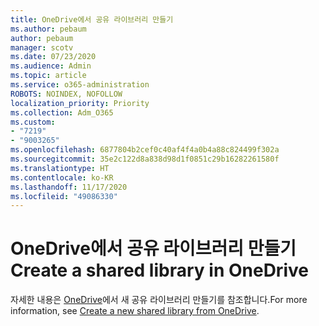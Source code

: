 ```yaml
---
title: OneDrive에서 공유 라이브러리 만들기
ms.author: pebaum
author: pebaum
manager: scotv
ms.date: 07/23/2020
ms.audience: Admin
ms.topic: article
ms.service: o365-administration
ROBOTS: NOINDEX, NOFOLLOW
localization_priority: Priority
ms.collection: Adm_O365
ms.custom:
- "7219"
- "9003265"
ms.openlocfilehash: 6877804b2cef0c40af4f4a0b4a88c824499f302a
ms.sourcegitcommit: 35e2c122d8a838d98d1f0851c29b16282261580f
ms.translationtype: HT
ms.contentlocale: ko-KR
ms.lasthandoff: 11/17/2020
ms.locfileid: "49086330"
---
```

# <a name="create-a-shared-library-in-onedrive"></a><span data-ttu-id="5e87d-102">OneDrive에서 공유 라이브러리 만들기</span><span class="sxs-lookup"><span data-stu-id="5e87d-102">Create a shared library in OneDrive</span></span>

<span data-ttu-id="5e87d-103">자세한 내용은 [OneDrive](https://support.microsoft.com/office/create-a-new-shared-library-from-onedrive-for-work-or-school-345c8599-05d8-4bf8-9355-2b5cfabe04d0?ui=en-US&rs=en-US&ad=US)에서 새 공유 라이브러리 만들기를 참조합니다.</span><span class="sxs-lookup"><span data-stu-id="5e87d-103">For more information, see [Create a new shared library from OneDrive](https://support.microsoft.com/office/create-a-new-shared-library-from-onedrive-for-work-or-school-345c8599-05d8-4bf8-9355-2b5cfabe04d0?ui=en-US&rs=en-US&ad=US).</span></span>
